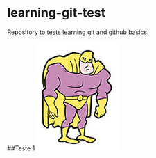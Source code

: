 # learning-git-test
Repository to tests learning git and github basics.

##Teste 1
![Overman o Mito](./img/overman.jpg)